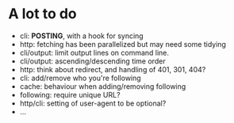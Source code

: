 
# A lot to do

* cli: **POSTING**, with a hook for syncing
* http: fetching has been parallelized but may need some tidying
* cli/output: limit output lines on command line.
* cli/output: ascending/descending time order
* http: think about redirect, and handling of 401, 301, 404?
* cli: add/remove who you're following
* cache: behaviour when adding/removing following
* following: require unique URL?
* http/cli: setting of user-agent to be optional?
* ...
